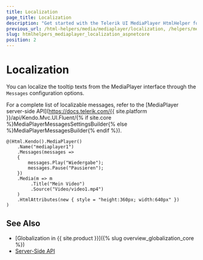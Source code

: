 ```yaml
---
title: Localization
page_title: Localization
description: "Get started with the Telerik UI MediaPlayer HtmlHelper for {{ site.framework }} and translate its tooltip messages for different culture locales."
previous_url: /html-helpers/media/mediaplayer/localization, /helpers/media/mediaplayer/globalization/localization
slug: htmlhelpers_mediaplayer_localization_aspnetcore
position: 2
---
```


# Localization

You can localize the tooltip texts from the MediaPlayer interface through the `Messages` configuration options.

For a complete list of localizable messages, refer to the [MediaPlayer server-side API](https://docs.telerik.com/{{ site.platform }}/api/Kendo.Mvc.UI.Fluent/{% if site.core %}MediaPlayerMessagesSettingsBuilder{% else %}MediaPlayerMessagesBuilder{% endif %}).

```
@(Html.Kendo().MediaPlayer()
    .Name("mediaplayer1")
    .Messages(messages =>
    {
        messages.Play("Wiedergabe");
        messages.Pause("Pausieren");
    })
    .Media(m => m
         .Title("Mein Video")
         .Source("Video/video1.mp4")
    )
    .HtmlAttributes(new { style = "height:360px; width:640px" })
)
```

## See Also

* [Globalization in {{ site.product }}]({% slug overview_globalization_core %})
* [Server-Side API](/api/mediaplayer)
